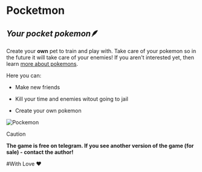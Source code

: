 # Pocketmon
## _Your pocket pokemon_:feather:

Create your **own** pet to train and play with. Take care of your pokemon so in the future it will take care of your enemies!
If you aren't interested yet, then learn [more about pokemons](https://www.pokemon.com/ru/).

Here you can:
- Make new friends
* Kill your time and enemies witout going to jail
- Create your own pokemon

![Pockemon](https://jewelsathome.files.wordpress.com/2015/09/pocket-full-of-monsters_large.jpg)

> [!CAUTION]
> **The game is free on telegram. If you see another version of the game (for sale) - contact the author!**
>
#With Love :hearts:

